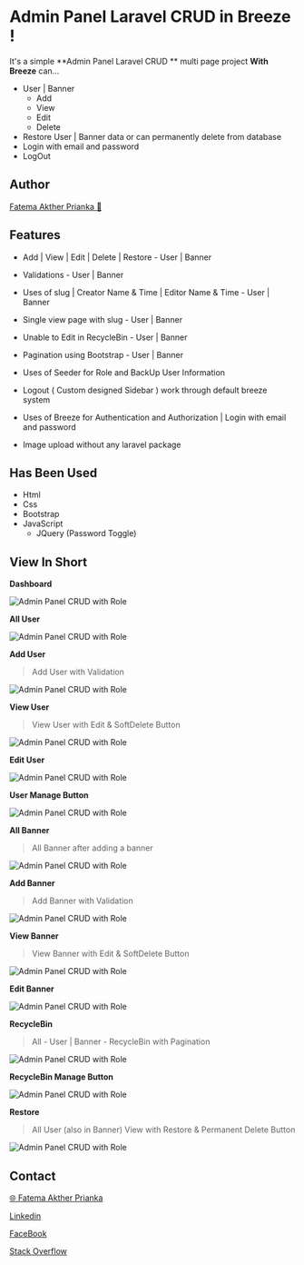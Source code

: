 # Admin Panel Laravel CRUD in Breeze !

It's a simple **Admin Panel Laravel CRUD ** multi page project **With Breeze** can...
 - User | Banner
    - Add
    - View
    - Edit 
    - Delete
 - Restore User | Banner data or can permanently delete from database
 - Login with email and password
 - LogOut

## Author

[Fatema Akther Prianka 🤗](https://github.com/Prianka-Mimi)

## Features

- Add | View | Edit | Delete | Restore - User | Banner

- Validations - User | Banner

- Uses of slug | Creator Name & Time | Editor Name & Time - User | Banner

- Single view page with slug - User | Banner

- Unable to Edit in RecycleBin - User | Banner

- Pagination using Bootstrap - User | Banner

- Uses of Seeder for Role and BackUp User Information

- Logout ( Custom designed Sidebar ) work through default breeze system

- Uses of Breeze for Authentication and Authorization | Login with email and password

- Image upload without any laravel package

## Has Been Used

 - Html
 - Css
 - Bootstrap
 - JavaScript
   - JQuery (Password Toggle)

## View In Short

**Dashboard**

<img  src="public/ss/dashboard.png"  alt="Admin Panel CRUD with Role">

**All User**

<img  src="public/ss/all-user.png"  alt="Admin Panel CRUD with Role">

**Add User**

> Add User with Validation

<img  src="public/ss/add-user.png"  alt="Admin Panel CRUD with Role">

**View User**

> View User with Edit & SoftDelete Button

<img  src="public/ss/view-user.png"  alt="Admin Panel CRUD with Role">

**Edit User**

<img  src="public/ss/edit-user.png"  alt="Admin Panel CRUD with Role">

**User Manage Button**

<img  src="public/ss/user-manage.png"  alt="Admin Panel CRUD with Role">

**All Banner**

> All Banner after adding a banner

<img  src="public/ss/all-banner.png"  alt="Admin Panel CRUD with Role">

**Add Banner**

> Add Banner with Validation

<img  src="public/ss/add-banner.png"  alt="Admin Panel CRUD with Role">

**View Banner**

> View Banner with Edit & SoftDelete Button

<img  src="public/ss/view-banner.png"  alt="Admin Panel CRUD with Role">

**Edit Banner**

<img  src="public/ss/edit-banner.png"  alt="Admin Panel CRUD with Role">

**RecycleBin**

> All - User | Banner - RecycleBin with Pagination

<img  src="public/ss/recycle-bin.png"  alt="Admin Panel CRUD with Role">

**RecycleBin Manage Button**

<img  src="public/ss/recycle-manage.png"  alt="Admin Panel CRUD with Role">

**Restore**

> All User (also in Banner) View with Restore & Permanent Delete Button

<img  src="public/ss/recycle-view.png"  alt="Admin Panel CRUD with Role">
  
## Contact

[🌐 Fatema Akther Prianka](https://webdeveloperprianka.netlify.app/)

[Linkedin](https://www.linkedin.com/in/fatema-akther-prianka/)

[FaceBook](https://www.facebook.com/fatemaaktherprianka.webdeveloper)

[Stack Overflow](https://stackoverflow.com/users/23182049/prianka-mimi)
